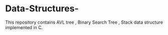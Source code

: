 # Data-Structures-

This repository contains AVL tree , Binary Search Tree , Stack data structure implemented in C.
